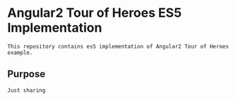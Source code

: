 # Angular2 Tour of Heroes ES5 Implementation
	This repository contains es5 implementation of Angular2 Tour of Heroes example.
## Purpose
	Just sharing